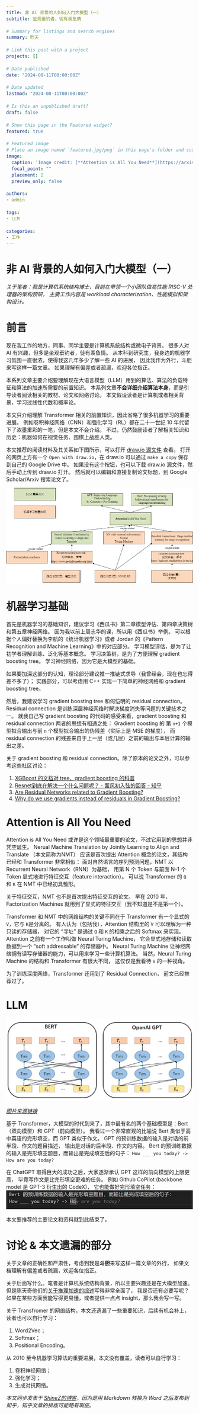 ```yaml
---
title: 非 AI 背景的人如何入门大模型（一）
subtitle: 坐观垂钓者，徒有羡鱼情

# Summary for listings and search engines
summary: 昨天

# Link this post with a project
projects: []

# Date published
date: "2024-08-11T00:00:00Z"

# Date updated
lastmod: "2024-08-11T00:00:00Z"

# Is this an unpublished draft?
draft: false

# Show this page in the Featured widget?
featured: true

# Featured image
# Place an image named `featured.jpg/png` in this page's folder and customize its options here.
image:
  caption: 'Image credit: [**Attention is All You Need**](https://arxiv.org/html/1706.03762v7)'
  focal_point: ""
  placement: 2
  preview_only: false

authors:
- admin

tags:
- LLM

categories:
- 工作
---
```


# 非 AI 背景的人如何入门大模型（一）

*关于笔者：我是计算机系统结构博士，目前在带领一个小团队做高性能 RISC-V 处理器的架构预研，
主要工作内容是 workload characterization、性能模拟和架构设计。*

# 前言

现在我工作的地方，同事、同学主要是计算机系统结构或微电子背景。
很多人对 AI 有兴趣，但多是坐观垂钓者，徒有羡鱼情。
从本科到研究生，我身边的机器学习氛围一直很浓，使得我这几年多少了解一些 AI 的进展，
因此我作为外行，斗胆来写这样一篇文章。
如果理解有偏差或者疏漏，欢迎各位指正。

本系列文章主要介绍要理解现在大语言模型（LLM）用到的算法、算法的负载特征和算法的加速所需要的前置知识。
本系列文章**不会详细介绍算法本身**，而是引导读者阅读相关的教材、论文和网络讨论。
本文假设读者是计算机或者相关背景，学习过线性代数和概率论。

本文只介绍理解 Transformer 相关的前置知识，因此省略了很多机器学习的重要进展。
例如卷积神经网络（CNN）和强化学习（RL）都在二十一世纪 10 年代留下了浓墨重彩的一笔，但是本文不会介绍。
不过，仍然鼓励读者了解相关知识和历史：机器如何在视觉任务、围棋上战胜人类。

本文推荐的阅读材料及其关系如下图所示，可以打开 [draw.io 源文件](https://tinyurl.com/24opnno9) 查看。
打开的网页上方有一个 `Open with draw.io`，在 draw.io 可以通过 `make a copy` 保存到自己的 Google Drive 中。
如果没有这个按钮，也可以下载 draw.io 源文件，然后手动上传到 draw.io 打开。
然后就可以编辑和直接复制论文标题，到 Google Scholar/Arxiv 搜索论文了。

![](./llm-primer-1.png)


# 机器学习基础

首先是机器学习的基础知识，建议学习《西瓜书》第二章模型评估、第四章决策树和第五章神经网络。
因为我以前上周志华的课，所以用《西瓜书》举例。
可以根据个人偏好替换为李航的《统计机器学习》或者 Jordan 的《Pattern Recognition and Machine Learning》中的对应部分。
学习模型评估，是为了让初学者理解训练、泛化等基本概念。
学习决策树，是为了方便理解 gradient boosting tree。
学习神经网络，因为它是大模型的基础。

如果要加深这部分的认知，理论部分建议推一推链式求导（我曾经会，现在也忘得差不多了）；
实践部分，可以考虑用 C++ 实现一下简单的神经网络和 gradient boosting tree。

然后，我建议学习 gradient boosting tree 和何恺明的 residual connection。
Residual connection 是训练深层神经网络时解决梯度消失等问题的关键技术之一。
就我自己写 gradient boosting 的代码的感受来看，gradient boosting 和 residual connection 两者的思想有相通之处：
Gradient boosting 的 第 `n+1` 个模型拟合输出与前 `n` 个模型拟合输出的伪残差（实际上是 MSE 的梯度），
而 residual connection 的残差来自于上一层（或几层）之前的输出与本层计算的输出之差。

关于 gradient boosting 和 residual connection。除了原本的论文之外，可以参考这些社区讨论：
1) [XGBoost 的文档对 tree、gradient boosting 的科普](https://xgboost.readthedocs.io/en/stable/tutorials/model.html)
2) [Resnet到底在解决一个什么问题呢？ - 薰风初入弦的回答 - 知乎](https://www.zhihu.com/question/64494691/answer/786270699)
3) [Are Residual Networks related to Gradient Boosting?](https://stats.stackexchange.com/a/349987)
4) [Why do we use gradients instead of residuals in Gradient Boosting?](https://datascience.stackexchange.com/questions/31609/why-do-we-use-gradients-instead-of-residuals-in-gradient-boosting)


# Attention is All You Need

Attention is All You Need 或许是这个领域最重要的论文，不过它用到的思想并非凭空诞生。
Nerual Machine Translation by Jointly Learning to Align and Translate （本文简称为NMT）
应该是首次提出 Attention 概念的论文，其结构已经和 Transformer 非常相似：
面对自然语言的序列预测问题，NMT 以 Recurrent Neural Network（RNN）为基础，
用第 N 个 Token 与前面 N-1 个 Token 显式地进行特征交互（feature interaction）。
可以说 Transformer 的 `Q` 和 `K` 在 NMT 中已经初具雏形。

关于特征交互，NMT 也不是首次提出特征交互的论文。
早在 2010 年，Factorization Machines 就用到了显式的特征交互（我不知道是不是第一个）。

Transformer 和 NMT 中的网络结构的关键不同在于
Transformer 有一个显式的 `V`，它与 `K`是分离的。
有人认为（包括我），Attention 结构里的 `V` 可以理解为一种只读的存储器，
对它的 “寻址” 是通过 `Q` 和 `K` 的相乘之后的 Softmax 来实现。
Attention 之前有一个工作叫做 Neural Turing Machine，
它会显式地存储和读取数据到一个 “soft addressable” 的存储器中。
Neural Turing Machine 让神经网络拥有读写存储器的能力，可以用来学习一些计算机算法。
当然，Neural Turing Machine 的结构和 Transformer 有很大不同，
这仅仅是我看待 `V` 的一种视角。

为了训练深度网络，Transformer 还用到了 Residual Connection，
前文已经推荐过了。

# LLM

![](./bert-vs-gpt.png)

*[图片来源链接](https://www.researchgate.net/publication/354908597_BERT_Pre-training_Acceleration_Algorithm_Based_on_MASK_Mechanism)*

基于 Transformer，大模型的时代到来了，其中最有名的两个基础模型是：Bert （双向模型）和 GPT（前向模型）。
我看过一个非常直观的比喻说 Bert 类似于高中英语的完形填空，而 GPT 类似于作文。
GPT 的预训练数据的输入是对话的前半段、作文的题目描述，
输出是对话的后半段、作文的内容。
Bert 的预训练数据的输入是完形填空题目，而输出是完成填空后的句子：
`How ___ you today? -> How are you today?`


在 ChatGPT 取得巨大的成功之后，大家逐渐承认 GPT 这样的前向模型的上限更高，
毕竟写作文是比完形填空更难的任务。
例如 Github CoPilot (backbone model 是 GPT-3 衍生出的 CodeX)，
它也能做好完形填空任务：
![](./decoder-stronger-than-encoder.png)

本文要推荐的主要论文和资料就到此结束了。

# 讨论 & 本文遗漏的部分

关于文章的正确性和严肃性，考虑到我是**斗胆**来写这样一篇文章的外行，
如果文档理解有偏差或者疏漏，欢迎各位指正。

关于后面写什么。笔者是计算机系统结构背景，所以主要兴趣还是在大模型加速。
但是陈天奇他们的[关于推理加速的综述](https://arxiv.org/pdf/2312.15234)写得非常全面了，
我是否还有必要写呢？如果在某些方面我能写得更易懂，或者提供一点点 insight，那么我会写一写。

关于 Transfromer 的网络结构，本文还遗漏了一些重要知识，后续有机会补上，读者也可以自行学习：
1) Word2Vec；
2) Softmax；
3) Positional Encoding。

从 2010 至今机器学习算法的重要进展，本文没有覆盖，读者可以自行学习：
1) 卷积神经网络；
2) 强化学习；
3) 生成对抗网络。


*本文同步发表于 [ShineZ的博客](https://shinezyy.github.io/ArchShineZ/post/llm-for-non-ai-guys/)，因为是用 Markdown 转换为 Word 之后发布到知乎，知乎文章的排版可能略有瑕疵。*